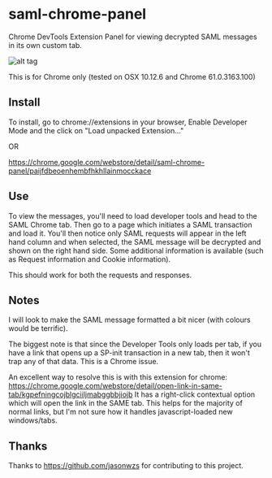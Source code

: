 # saml-chrome-panel
Chrome DevTools Extension Panel for viewing decrypted SAML messages in its own custom tab.

![alt tag](https://raw.githubusercontent.com/milton-lai/saml-chrome-panel/master/SAMLforChromeLogo.png)

This is for Chrome only (tested on OSX 10.12.6 and Chrome 61.0.3163.100)

## Install
To install, go to chrome://extensions in your browser, Enable Developer Mode and the click on "Load unpacked Extension..." 

OR

https://chrome.google.com/webstore/detail/saml-chrome-panel/paijfdbeoenhembfhkhllainmocckace

## Use
To view the messages, you'll need to load developer tools and head to the SAML Chrome tab. Then go to a page which initiates a SAML transaction and load it. You'll then notice only SAML requests will appear in the left hand column and when selected, the SAML message will be decrypted and shown on the right hand side. Some additional information is available (such as Request information and Cookie information).

This should work for both the requests and responses.

## Notes
I will look to make the SAML message formatted a bit nicer (with colours would be terrific).

The biggest note is that since the Developer Tools only loads per tab, if you have a link that opens up a SP-init transaction in a new tab, then it won't trap any of that data. This is a Chrome issue. 

An excellent way to resolve this is with this extension for chrome: https://chrome.google.com/webstore/detail/open-link-in-same-tab/kgpefningcojblgciiljmabggbbjiojb
It has a right-click contextual option which will open the link in the SAME tab. This helps for the majority of normal links, but I'm not sure how it handles javascript-loaded new windows/tabs.

## Thanks
Thanks to https://github.com/jasonwzs for contributing to this project.